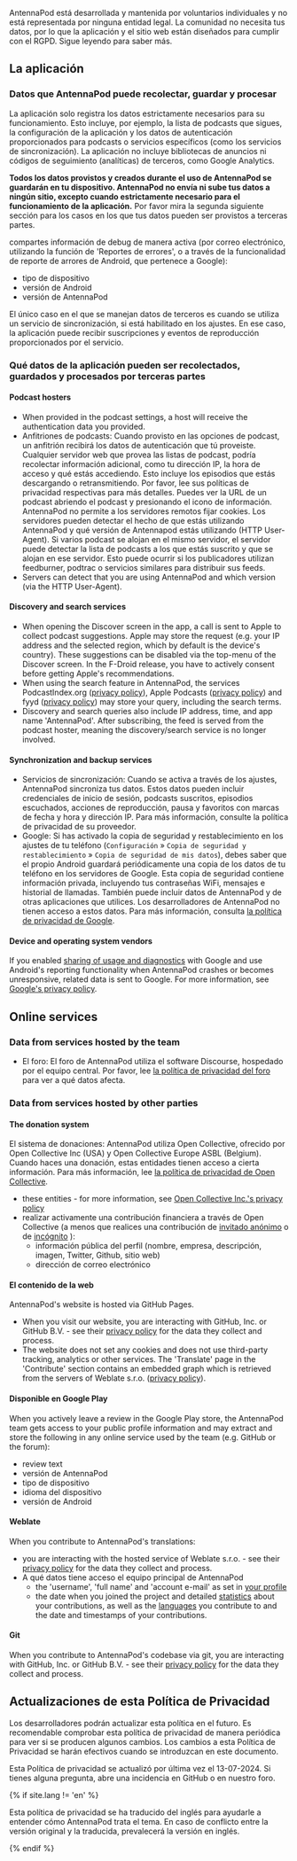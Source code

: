 AntennaPod está desarrollada y mantenida por voluntarios individuales y no está representada por ninguna entidad legal. La comunidad no necesita tus datos, por lo que la aplicación y el sitio web están diseñados para cumplir con el RGPD. Sigue leyendo para saber más.

## La aplicación

### Datos que AntennaPod puede recolectar, guardar y procesar

La aplicación solo registra los datos estrictamente necesarios para su funcionamiento. Esto incluye, por ejemplo, la lista de podcasts que sigues, la configuración de la aplicación y los datos de autenticación proporcionados para podcasts o servicios específicos (como los servicios de sincronización). La aplicación no incluye bibliotecas de anuncios ni códigos de seguimiento (analíticas) de terceros, como Google Analytics.

**Todos los datos provistos y creados durante el uso de AntennaPod se guardarán en tu dispositivo. AntennaPod no envía ni sube tus datos a ningún sitio, excepto cuando estrictamente necesario para el funcionamiento de la aplicación.** Por favor mira la segunda siguiente sección para los casos en los que tus datos pueden ser provistos a terceras partes.

compartes información de debug de manera activa (por correo electrónico, utilizando la función de 'Reportes de errores', o a través de la funcionalidad de reporte de arrores de Android, que pertenece a Google):

- tipo de dispositivo
- versión de Android
- versión de AntennaPod

El único caso en el que se manejan datos de terceros es cuando se utiliza un servicio de sincronización, si está habilitado en los ajustes. En ese caso, la aplicación puede recibir suscripciones y eventos de reproducción proporcionados por el servicio.

### Qué datos de la aplicación pueden ser recolectados, guardados y procesados por terceras partes

#### Podcast hosters

- When provided in the podcast settings, a host will receive the authentication data you provided.
- Anfitriones de podcasts: Cuando provisto en las opciones de podcast, un anfitrión recibirá los datos de autenticación que tú proveiste. Cualquier servidor web que provea las listas de podcast, podría recolectar información adicional, como tu dirección IP, la hora de acceso y qué estás accediendo. Esto incluye los episodios que estás descargando o retransmitiendo. Por favor, lee sus políticas de privacidad respectivas para más detalles. Puedes ver la URL de un podcast abriendo el podcast y presionando el icono de información. AntennaPod no permite a los servidores remotos fijar cookies. Los servidores pueden detectar el hecho de que estás utilizando AntennaPod y qué versión de Antennapod estás utilizando (HTTP User-Agent). Si varios podcast se alojan en el mismo servidor, el servidor puede detectar la lista de podcasts a los que estás suscrito y que se alojan en ese servidor. Esto puede ocurrir si los publicadores utilizan feedburner, podtrac o servicios similares para distribuir sus feeds.
- Servers can detect that you are using AntennaPod and which version (via the HTTP User-Agent).

#### Discovery and search services

- When opening the Discover screen in the app, a call is sent to Apple to collect podcast suggestions. Apple may store the request (e.g. your IP address and the selected region, which by default is the device's country). These suggestions can be disabled via the top-menu of the Discover screen. In the F-Droid release, you have to actively consent before getting Apple's recommendations.
- When using the search feature in AntennaPod, the services PodcastIndex.org ([privacy policy](https://github.com/Podcastindex-org/legal/blob/main/PrivacyPolicy.md)), Apple Podcasts ([privacy policy](https://www.apple.com/legal/privacy/en-ww/)) and fyyd ([privacy policy](https://fyyd.de/privacy)) may store your query, including the search terms.
- Discovery and search queries also include IP address, time, and app name 'AntennaPod'. After subscribing, the feed is served from the podcast hoster, meaning the discovery/search service is no longer involved.

#### Synchronization and backup services

- Servicios de sincronización: Cuando se activa a través de los ajustes, AntennaPod sincroniza tus datos. Estos datos pueden incluir credenciales de inicio de sesión, podcasts suscritos, episodios escuchados, acciones de reproducción, pausa y favoritos con marcas de fecha y hora y dirección IP. Para más información, consulte la política de privacidad de su proveedor.
- Google: Si has activado la copia de seguridad y restablecimiento en los ajustes de tu teléfono (`Configuración` » `Copia de seguridad y restablecimiento` » `Copia de seguridad de mis datos`), debes saber que el propio Android guardará periódicamente una copia de los datos de tu teléfono en los servidores de Google. Esta copia de seguridad contiene información privada, incluyendo tus contraseñas WiFi, mensajes e historial de llamadas. También puede incluir datos de AntennaPod y de otras aplicaciones que utilices. Los desarrolladores de AntennaPod no tienen acceso a estos datos. Para más información, consulta [la política de privacidad de Google](https://policies.google.com).

#### Device and operating system vendors

If you enabled [sharing of usage and diagnostics](https://support.google.com/accounts/answer/6078260) with Google and use Android's reporting functionality when AntennaPod crashes or becomes unresponsive, related data is sent to Google. For more information, see [Google's privacy policy](https://policies.google.com).

## Online services

### Data from services hosted by the team

- El foro: El foro de AntennaPod utiliza el software Discourse, hospedado por el equipo central. Por favor, lee [la política de privacidad del foro](https://forum.antennapod.org/privacy) para ver a qué datos afecta.

### Data from services hosted by other parties

#### The donation system

El sistema de donaciones: AntennaPod utiliza Open Collective, ofrecido por Open Collective Inc (USA) y Open Collective Europe ASBL (Belgium). Cuando haces una donación, estas entidades tienen acceso a cierta información. Para más información, lee [la política de privacidad de Open Collective](https://opencollective.com/privacypolicy).

- these entities - for more information, see [Open Collective Inc.'s privacy policy](https://opencollective.com/privacypolicy)
- realizar activamente una contribución financiera a través de Open Collective (a menos que realices una contribución de [invitado anónimo](https://docs.opencollective.com/help/financial-contributors/payments#contributing-as-a-guest) o de [incógnito](https://docs.opencollective.com/help/financial-contributors/payments#select-a-contributor) ):
   - información pública del perfil (nombre, empresa, descripción, imagen, Twitter, Github, sitio web)
   - dirección de correo electrónico

#### El contenido de la web

AntennaPod's website is hosted via GitHub Pages.

- When you visit our website, you are interacting with GitHub, Inc. or GitHub B.V. - see their [privacy policy](https://docs.github.com/en/site-policy/privacy-policies/github-general-privacy-statement) for the data they collect and process.
- The website does not set any cookies and does not use third-party tracking, analytics or other services. The 'Translate' page in the 'Contribute' section contains an embedded graph which is retrieved from the servers of Weblate s.r.o. ([privacy policy](https://weblate.org/en-gb/privacy/)).

#### Disponible en Google Play

When you actively leave a review in the Google Play store, the AntennaPod team gets access to your public profile information and may extract and store the following in any online service used by the team (e.g. GitHub or the forum):

- review text
- versión de AntennaPod
- tipo de dispositivo
- idioma del dispositivo
- versión de Android

#### Weblate

When you contribute to AntennaPod's translations:

- you are interacting with the hosted service of Weblate s.r.o. - see their [privacy policy](https://weblate.org/en-gb/privacy/) for the data they collect and process.
- A qué datos tiene acceso el equipo principal de AntennaPod
   - the 'username', 'full name' and 'account e-mail' as set in [your profile](https://hosted.weblate.org/accounts/profile/#account)
   - the date when you joined the project and detailed [statistics](https://docs.weblate.org/en/latest/devel/reporting.html#stats) about your contributions, as well as the [languages](https://docs.weblate.org/en/latest/devel/reporting.html#credits) you contribute to and the date and timestamps of your contributions.

#### Git

When you contribute to AntennaPod's codebase via git, you are interacting with GitHub, Inc. or GitHub B.V. - see their [privacy policy](https://docs.github.com/en/site-policy/privacy-policies/github-general-privacy-statement) for the data they collect and process.

## Actualizaciones de esta Política de Privacidad

Los desarrolladores podrán actualizar esta política en el futuro. Es recomendable comprobar esta política de privacidad de manera periódica para ver si se producen algunos cambios. Los cambios a esta Política de Privacidad se harán efectivos cuando se introduzcan en este documento.

Esta Política de privacidad se actualizó por última vez el 13-07-2024. Si tienes alguna pregunta, abre una incidencia en GitHub o en nuestro foro.

{% if site.lang != 'en' %}

Esta política de privacidad se ha traducido del inglés para ayudarle a entender cómo AntennaPod trata el tema. En caso de conflicto entre la versión original y la traducida, prevalecerá la versión en inglés.

{% endif %}
